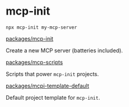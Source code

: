 # mcp-init

```shell
npx mcp-init my-mcp-server
```

[packages/mcp-init](./packages/mcp-init/README.md)

Create a new MCP server (batteries included).

[packages/mcp-scripts](./packages/mcp-scripts/README.md)

Scripts that power `mcp-init` projects.

[packages/mcpi-template-default](./packages/mcpi-template-default/README.md)

Default project template for `mcp-init`.
